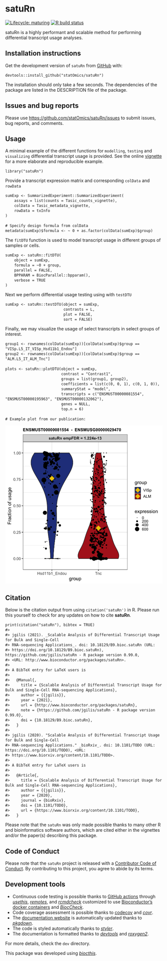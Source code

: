 <!-- README.md is generated from README.Rmd. Please edit that file -->

satuRn
======

<!-- badges: start -->

[![Lifecycle:
maturing](https://img.shields.io/badge/lifecycle-maturing-blue.svg)](https://www.tidyverse.org/lifecycle/#maturing)
[![R build
status](https://github.com/jgilis/satuRn/workflows/R-CMD-check-bioc/badge.svg)](https://github.com/jgilis/satuRn/actions)
<!-- badges: end -->

satuRn is a highly performant and scalable method for performing
differential transcript usage analyses.

Installation instructions
-------------------------

Get the development version of `satuRn` from
[GitHub](https://github.com/) with:

    devtools::install_github("statOmics/satuRn")

The installation should only take a few seconds. The dependencies of the
package are listed in the DESCRIPTION file of the package.

Issues and bug reports
----------------------

Please use
<a href="https://github.com/statOmics/satuRn/issues" class="uri">https://github.com/statOmics/satuRn/issues</a>
to submit issues, bug reports, and comments.

Usage
-----

A minimal example of the different functions for `modelling`, `testing`
and `visualizing` differential transcript usage is provided. See the
online
[vignette](https://github.com/jgilis/satuRn/blob/master/vignettes/Vignette.Rmd)
for a more elaborate and reproducible example.

    library("satuRn")

Provide a transcript expression matrix and corresponding `colData` and
`rowData`

    sumExp <- SummarizedExperiment::SummarizedExperiment(
        assays = list(counts = Tasic_counts_vignette),
        colData = Tasic_metadata_vignette,
        rowData = txInfo
    )

    # Specify design formula from colData
    metadata(sumExp)$formula <- ~ 0 + as.factor(colData(sumExp)$group)

The `fitDTU` function is used to model transcript usage in different
groups of samples or cells.

    sumExp <- satuRn::fitDTU(
        object = sumExp,
        formula = ~0 + group, 
        parallel = FALSE,
        BPPARAM = BiocParallel::bpparam(),
        verbose = TRUE
    )

Next we perform differential usage testing using with `testDTU`

    sumExp <- satuRn::testDTU(object = sumExp, 
                              contrasts = L, 
                              plot = FALSE, 
                              sort = FALSE)

Finally, we may visualize the usage of select transcripts in select
groups of interest.

    group1 <- rownames(colData(sumExp))[colData(sumExp)$group == "VISp.L5_IT_VISp_Hsd11b1_Endou"]
    group2 <- rownames(colData(sumExp))[colData(sumExp)$group == "ALM.L5_IT_ALM_Tnc"]

    plots <- satuRn::plotDTU(object = sumExp, 
                             contrast = "Contrast1", 
                             groups = list(group1, group2), 
                             coefficients = list(c(0, 0, 1), c(0, 1, 0)), 
                             summaryStat = "model", 
                             transcripts = c("ENSMUST00000081554", "ENSMUST00000195963", "ENSMUST00000132062"), 
                             genes = NULL, 
                             top.n = 6)

    # Example plot from our publication:

![](man/figures/README-DTU_plot.png)

Citation
--------

Below is the citation output from using `citation('satuRn')` in R.
Please run this yourself to check for any updates on how to cite
**satuRn**.

    print(citation("satuRn"), bibtex = TRUE)
    #> 
    #> jgilis (2021). _Scalable Analysis of Differential Transcript Usage for Bulk and Single-Cell
    #> RNA-sequencing Applications_. doi: 10.18129/B9.bioc.satuRn (URL:
    #> https://doi.org/10.18129/B9.bioc.satuRn), https://github.com/jgilis/satuRn - R package version 0.99.0,
    #> <URL: http://www.bioconductor.org/packages/satuRn>.
    #> 
    #> A BibTeX entry for LaTeX users is
    #> 
    #>   @Manual{,
    #>     title = {Scalable Analysis of Differential Transcript Usage for Bulk and Single-Cell RNA-sequencing Applications},
    #>     author = {{jgilis}},
    #>     year = {2021},
    #>     url = {http://www.bioconductor.org/packages/satuRn},
    #>     note = {https://github.com/jgilis/satuRn - R package version 0.99.0},
    #>     doi = {10.18129/B9.bioc.satuRn},
    #>   }
    #> 
    #> jgilis (2020). "Scalable Analysis of Differential Transcript Usage for Bulk and Single-Cell
    #> RNA-sequencing Applications." _bioRxiv_. doi: 10.1101/TODO (URL: https://doi.org/10.1101/TODO), <URL:
    #> https://www.biorxiv.org/content/10.1101/TODO>.
    #> 
    #> A BibTeX entry for LaTeX users is
    #> 
    #>   @Article{,
    #>     title = {Scalable Analysis of Differential Transcript Usage for Bulk and Single-Cell RNA-sequencing Applications},
    #>     author = {{jgilis}},
    #>     year = {2020},
    #>     journal = {bioRxiv},
    #>     doi = {10.1101/TODO},
    #>     url = {https://www.biorxiv.org/content/10.1101/TODO},
    #>   }

Please note that the `satuRn` was only made possible thanks to many
other R and bioinformatics software authors, which are cited either in
the vignettes and/or the paper(s) describing this package.

Code of Conduct
---------------

Please note that the `satuRn` project is released with a [Contributor
Code of
Conduct](https://contributor-covenant.org/version/2/0/CODE_OF_CONDUCT.html).
By contributing to this project, you agree to abide by its terms.

Development tools
-----------------

-   Continuous code testing is possible thanks to [GitHub
    actions](https://www.tidyverse.org/blog/2020/04/usethis-1-6-0/)
    through *[usethis](https://CRAN.R-project.org/package=usethis)*,
    *[remotes](https://CRAN.R-project.org/package=remotes)*, and
    *[rcmdcheck](https://CRAN.R-project.org/package=rcmdcheck)*
    customized to use [Bioconductor’s docker
    containers](https://www.bioconductor.org/help/docker/) and
    *[BiocCheck](https://bioconductor.org/packages/3.12/BiocCheck)*.
-   Code coverage assessment is possible thanks to
    [codecov](https://codecov.io/gh) and
    *[covr](https://CRAN.R-project.org/package=covr)*.
-   The [documentation website](http://jgilis.github.io/satuRn) is
    automatically updated thanks to
    *[pkgdown](https://CRAN.R-project.org/package=pkgdown)*.
-   The code is styled automatically thanks to
    *[styler](https://CRAN.R-project.org/package=styler)*.
-   The documentation is formatted thanks to
    *[devtools](https://CRAN.R-project.org/package=devtools)* and
    *[roxygen2](https://CRAN.R-project.org/package=roxygen2)*.

For more details, check the `dev` directory.

This package was developed using
*[biocthis](https://github.com/lcolladotor/biocthis)*.
